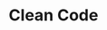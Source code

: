 ---
title: Clean Code
layout: default

rating: 5
short: Quitentessial for any developer. Follow it religiously, but question your dogmas.
---